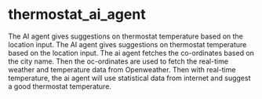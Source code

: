 # thermostat_ai_agent
The AI agent gives suggestions on thermostat temperature based on the location input.
The AI agent gives suggestions on thermostat temperature based on the location input. The ai agent fetches the co-ordinates based on the city name. Then the oc-ordinates are used to fetch the real-time weather and temperature data from Openweather. Then with real-time temperature, the ai agent will use statistical data from internet and suggest a good thermostat temperature.


